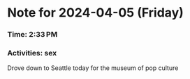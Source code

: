 # Note for 2024-04-05 (Friday)
### Time: 2:33 PM
### Activities: sex

Drove down to Seattle today for the museum of pop culture
